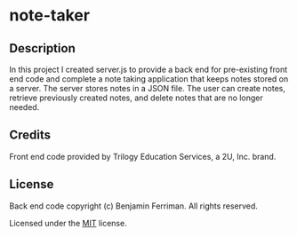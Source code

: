 # note-taker

## Description

In this project I created server.js to provide a back end for pre-existing front end code and complete a note taking application that keeps notes stored on a server.  The server stores notes in a JSON file.  The user can create notes, retrieve previously created notes, and delete notes that are no longer needed.

## Credits

Front end code provided by Trilogy Education Services, a 2U, Inc. brand.

## License

Back end code copyright (c) Benjamin Ferriman. All rights reserved.

Licensed under the [MIT](https://github.com/bferriman/portfolio/blob/master/LICENSE.txt) license.